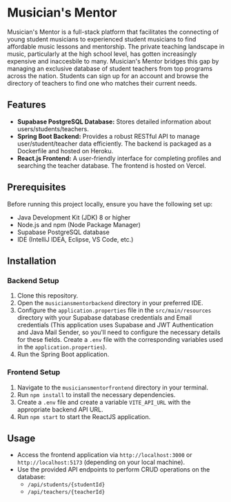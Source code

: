 # Musician's Mentor

Musician's Mentor is a full-stack platform that facilitates the connecting of young student musicians to experienced student musicians to find affordable music lessons and mentorship. The private teaching landscape in music, particularly at the high school level, has gotten increasingly expensive and inaccesbile to many. Musician's Mentor bridges this gap by managing an exclusive database of student teachers from top programs across the nation. Students can sign up for an account and browse the directory of teachers to find one who matches their current needs.

## Features

- **Supabase PostgreSQL Database:** Stores detailed information about users/students/teachers.
- **Spring Boot Backend:** Provides a robust RESTful API to manage user/student/teacher data efficiently. The backend is packaged as a Dockerfile and hosted on Heroku.
- **React.js Frontend:** A user-friendly interface for completing profiles and searching the teacher database. The frontend is hosted on Vercel.

## Prerequisites

Before running this project locally, ensure you have the following set up:

- Java Development Kit (JDK) 8 or higher
- Node.js and npm (Node Package Manager)
- Supabase PostgreSQL database
- IDE (IntelliJ IDEA, Eclipse, VS Code, etc.)

## Installation

### Backend Setup

1. Clone this repository.
2. Open the `musiciansmentorbackend` directory in your preferred IDE.
3. Configure the `application.properties` file in the `src/main/resources` directory with your Supabase database credentials and Email credentials (This application uses Supabase and JWT Authentication and Java Mail Sender, so you'll need to configure the necessary details for these fields. Create a `.env` file with the corresponding variables used in the `application.properties`).
4. Run the Spring Boot application.

### Frontend Setup

1. Navigate to the `musiciansmentorfrontend` directory in your terminal.
2. Run `npm install` to install the necessary dependencies.
3. Create a `.env` file and create a variable `VITE_API_URL` with the appropriate backend API URL.
4. Run `npm start` to start the ReactJS application.

## Usage

- Access the frontend application via `http://localhost:3000` or `http://localhost:5173` (depending on your local machine).
- Use the provided API endpoints to perform CRUD operations on the database:
    - `/api/students/{studentId}`
    - `/api/teachers/{teacherId}`




